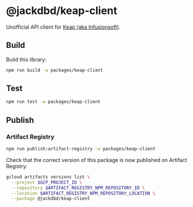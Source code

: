 # @jackdbd/keap-client

Unofficial API client for [Keap (aka Infusionsoft)](https://keap.com/).

## Build

Build this library:

```sh
npm run build -w packages/keap-client
```

## Test

```sh
npm run test -w packages/keap-client
```

## Publish

### Artifact Registry

```sh
npm run publish:artifact-registry -w packages/keap-client
```

Check that the correct version of this package is now published on Artifact Registry:

```sh
gcloud artifacts versions list \
  --project $GCP_PROJECT_ID \
  --repository $ARTIFACT_REGISTRY_NPM_REPOSITORY_ID \
  --location $ARTIFACT_REGISTRY_NPM_REPOSITORY_LOCATION \
  --package @jackdbd/keap-client
```
